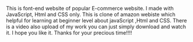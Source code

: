 This is font-end  website of popular E-commerce website. I made with JavaScript, Html and CSS only. This is clone of amazon webiste which helpful for learning at beginner level about javaScript ,Html and CSS.
There is a video also upload of my work you can  just simply download and watch it. I hope you like it.
Thanks for your precious time!!!!

